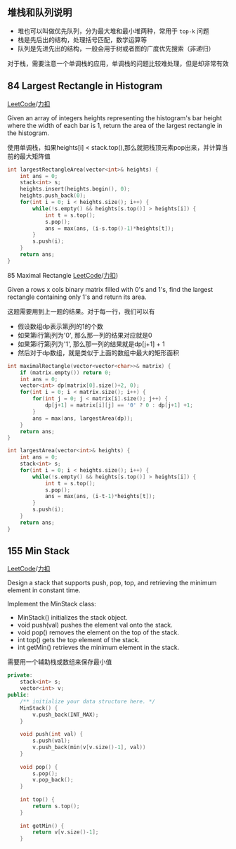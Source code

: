 堆栈和队列说明
--------------------
- 堆也可以叫做优先队列，分为最大堆和最小堆两种，常用于 `top-k` 问题
- 栈是先后出的结构，处理括号匹配，数学运算等
- 队列是先进先出的结构，一般会用于树或者图的广度优先搜索（非递归）

对于栈，需要注意一个单调栈的应用，单调栈的问题比较难处理，但是却非常有效


84 Largest Rectangle in Histogram
------------------
[LeetCode](https://leetcode.com/problems/largest-rectangle-in-histogram)/[力扣](https://leetcode-cn.com/problems/largest-rectangle-in-histogram)

Given an array of integers heights representing the histogram's bar height where the width of each bar is 1, return the area of the largest rectangle in the histogram.

使用单调栈，如果heights[i] < stack.top(),那么就把栈顶元素pop出来，并计算当前的最大矩阵值

```c++
int largestRectangleArea(vector<int>& heights) {
    int ans = 0;
    stack<int> s;
    heights.insert(heights.begin(), 0);
    heights.push_back(0);
    for(int i = 0; i < heights.size(); i++) {
        while(!s.empty() && heights[s.top()] > heights[i]) {
            int t = s.top();
            s.pop();
            ans = max(ans, (i-s.top()-1)*heights[t]);
        }
        s.push(i);
    }
    return ans;
}
```

85 Maximal Rectangle
[LeetCode](https://leetcode.com/problems/maximal-rectangle)/[力扣](https://leetcode-cn.com/problems/maximal-rectangle))

Given a rows x cols binary matrix filled with 0's and 1's, find the largest rectangle containing only 1's and return its area. 

这题需要用到上一题的结果。对于每一行，我们可以有

- 假设数组dp表示第j列的1的个数
- 如果第i行第j列为'0', 那么那一列的结果对应就是0
- 如果第i行第j列为'1', 那么那一列的结果就是dp[j+1] + 1
- 然后对于dp数组，就是类似于上面的数组中最大的矩形面积

```c++
int maximalRectangle(vector<vector<char>>& matrix) {
    if (matrix.empty()) return 0;
    int ans = 0;
    vector<int> dp(matrix[0].size()+2, 0);
    for(int i = 0; i < matrix.size(); i++) {
        for(int j = 0; j < matrix[i].size(); j++) {
            dp[j+1] = matrix[i][j] == '0' ? 0 : dp[j+1] +1;
        }
        ans = max(ans, largestArea(dp));
    }
    return ans;
}

int largestArea(vector<int>& heights) {
    int ans = 0;
    stack<int> s;
    for(int i = 0; i < heights.size(); i++) {
        while(!s.empty() && heights[s.top()] > heights[i]) {
            int t = s.top();
            s.pop();
            ans = max(ans, (i-t-1)*heights[t]);
        }
        s.push(i);
    }
    return ans;
}
```

155 Min Stack
---------------------
[LeetCode](https://leetcode.com/problems/min-stack)/[力扣](https://leetcode-cn.com/problems/min-stack)

Design a stack that supports push, pop, top, and retrieving the minimum element in constant time. 

Implement the MinStack class: 
- MinStack() initializes the stack object. 
- void push(val) pushes the element val onto the stack. 
- void pop() removes the element on the top of the stack. 
- int top() gets the top element of the stack. 
- int getMin() retrieves the minimum element in the stack. 

需要用一个辅助栈或数组来保存最小值

```c++
private:
    stack<int> s;
    vector<int> v;
public:
    /** initialize your data structure here. */
    MinStack() {
        v.push_back(INT_MAX);
    }
    
    void push(int val) {
        s.push(val);
        v.push_back(min(v[v.size()-1], val))
    }
    
    void pop() {
        s.pop();
        v.pop_back();
    }
    
    int top() {
        return s.top();
    }
    
    int getMin() {
        return v[v.size()-1];
    }
```